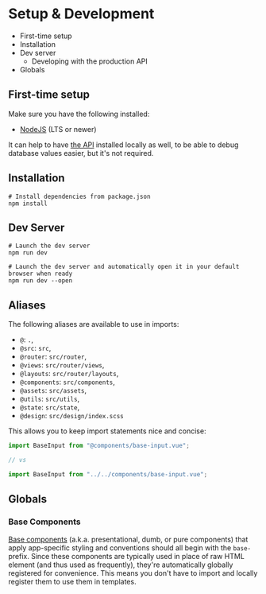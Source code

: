 # Setup & Development

* First-time setup
* Installation
* Dev server
  * Developing with the production API
* Globals

## First-time setup

Make sure you have the following installed:

* [NodeJS](https://nodejs.org/en/) (LTS or newer)

It can help to have [the API](https://github.com/directus/api) installed locally as well, to be able to debug database values easier, but it's not required.

## Installation

```
# Install dependencies from package.json
npm install
```

## Dev Server

```
# Launch the dev server
npm run dev

# Launch the dev server and automatically open it in your default browser when ready
npm run dev --open
```

## Aliases

The following aliases are available to use in imports:

* `@`: `.`,
* `@src`: `src`,
* `@router`: `src/router`,
* `@views`: `src/router/views`,
* `@layouts`: `src/router/layouts`,
* `@components`: `src/components`,
* `@assets`: `src/assets`,
* `@utils`: `src/utils`,
* `@state`: `src/state`,
* `@design`: `src/design/index.scss`

This allows you to keep import statements nice and concise:

```js
import BaseInput from "@components/base-input.vue";

// vs

import BaseInput from "../../components/base-input.vue";
```

## Globals

### Base Components

[Base components](https://vuejs.org/v2/style-guide/#Base-component-names-strongly-recommended) (a.k.a. presentational, dumb, or pure components) that apply app-specific styling and conventions should all begin with the `base-` prefix. Since these components are typically used in place of raw HTML element (and thus used as frequently), they're automatically globally registered for convenience. This means you don't have to import and locally register them to use them in templates.

